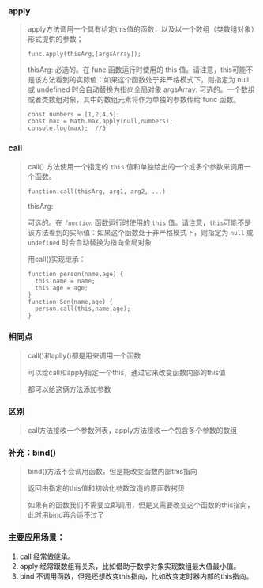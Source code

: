 ### apply

> apply方法调用一个具有给定this值的函数，以及以一个数组（类数组对象）形式提供的参数；
>
> ``` 
> func.apply(thisArg,[argsArray]);
> ```
>
> thisArg:
> 必选的。在 func 函数运行时使用的 this 值。请注意，this可能不是该方法看到的实际值：如果这个函数处于非严格模式下，则指定为 null 或 undefined 时会自动替换为指向全局对象
> argsArray:
> 可选的。一个数组或者类数组对象，其中的数组元素将作为单独的参数传给 func 函数。
>
> ``` 
> const numbers = [1,2,4,5];
> const max = Math.max.apply(null,numbers);
> console.log(max);  //5
> ```

### call

> call() 方法使用一个指定的 `this` 值和单独给出的一个或多个参数来调用一个函数。
>
> ```
> function.call(thisArg, arg1, arg2, ...)
> ```
>
> thisArg:
>
> 可选的。在 *`function`* 函数运行时使用的 `this` 值。请注意，`this`可能不是该方法看到的实际值：如果这个函数处于非严格模式下，则指定为 `null` 或 `undefined` 时会自动替换为指向全局对象
>
> 用call()实现继承：
>
> ``` 
> function person(name,age) {
> 	this.name = name;
> 	this.age = age;
> }
> function Son(name,age) {
> 	person.call(this,name,age);
> }
> ```
>
> 

### 相同点

> call()和aplly()都是用来调用一个函数
>
> 可以给call和apply指定一个this，通过它来改变函数内部的this值
>
> 都可以给这俩方法添加参数

### 区别

> call方法接收一个参数列表，apply方法接收一个包含多个参数的数组

### 补充：bind()

> bind()方法不会调用函数，但是能改变函数内部this指向
>
> 返回由指定的this值和初始化参数改造的原函数拷贝
>
> 如果有的函数我们不需要立即调用，但是又需要改变这个函数的this指向，此时用bind再合适不过了

### 主要应用场景：

1. call 经常做继承。 
2. apply 经常跟数组有关系，比如借助于数学对象实现数组最大值最小值。 
3. bind 不调用函数，但是还想改变this指向，比如改变定时器内部的this指向。

